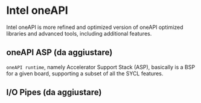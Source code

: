 # Intel oneAPI
Intel oneAPI is more refined and optimized version of oneAPI optimized libraries and advanced tools, including additional features. 

## oneAPI ASP <a name="ch_oneapi_asp"></a> (da aggiustare)
`oneAPI runtime`, namely Accelerator Support Stack (ASP), basically is a BSP for a given board, supporting a subset of all the SYCL features.

## I/O Pipes <a name="ch_io_pipes"></a> (da aggiustare)
